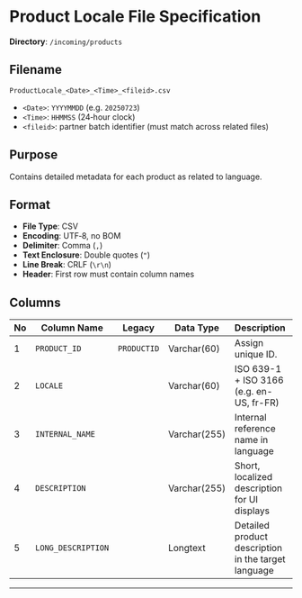 # Product Locale File Specification

**Directory**: `/incoming/products`

## Filename

```
ProductLocale_<Date>_<Time>_<fileid>.csv
```

* `<Date>`: `YYYYMMDD` (e.g. `20250723`)
* `<Time>`: `HHMMSS` (24‑hour clock)
* `<fileid>`: partner batch identifier (must match across related files)

## Purpose

Contains detailed metadata for each product as related to language.

## Format

* **File Type**: CSV
* **Encoding**: UTF‑8, no BOM
* **Delimiter**: Comma (`,`)
* **Text Enclosure**: Double quotes (`"`)
* **Line Break**: CRLF (`\r\n`)
* **Header**: First row must contain column names

## Columns

| No | Column Name        | Legacy        | Data Type   | Description                                                      | Mandatory |
| --- | ------------------ | ------------- | ----------- | ---------------------------------------------------------------- | --------- |
| 1   | `PRODUCT_ID`       | `PRODUCTID`   | Varchar(60) | Assign unique ID.                                                | Y         |
| 2   | `LOCALE`           |               | Varchar(60) | ISO 639-1 + ISO 3166 (e.g. en-US, fr-FR)                         | Y         |
| 3   | `INTERNAL_NAME`    |               | Varchar(255)| Internal reference name in language                              | Y         |
| 4   | `DESCRIPTION`      |               | Varchar(255)| Short, localized description for UI displays                     | N         |
| 5   | `LONG_DESCRIPTION` |               | Longtext    | Detailed product description in the target language              | N         |

---
